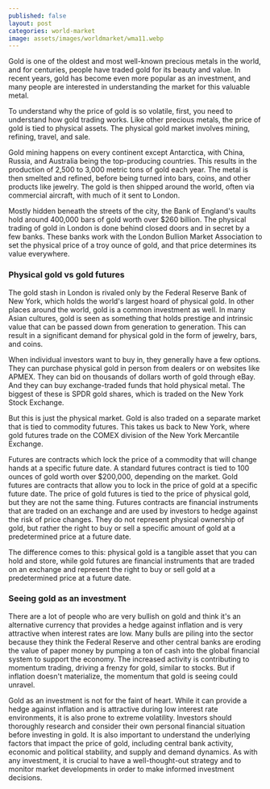```yaml
---
published: false
layout: post
categories: world-market
image: assets/images/worldmarket/wma11.webp
---
```


Gold is one of the oldest and most well-known precious metals in the world, and for centuries, people have traded gold for its beauty and value. In recent years, gold has become even more popular as an investment, and many people are interested in understanding the market for this valuable metal.  

To understand why the price of gold is so volatile, first, you need to understand how gold trading works. Like other precious metals, the price of gold is tied to physical assets. The physical gold market involves mining, refining, travel, and sale.  

Gold mining happens on every continent except Antarctica, with China, Russia, and Australia being the top-producing countries. This results in the production of 2,500 to 3,000 metric tons of gold each year. The metal is then smelted and refined, before being turned into bars, coins, and other products like jewelry. The gold is then shipped around the world, often via commercial aircraft, with much of it sent to London.  

Mostly hidden beneath the streets of the city, the Bank of England's vaults hold around 400,000 bars of gold worth over $260 billion. The physical trading of gold in London is done behind closed doors and in secret by a few banks. These banks work with the London Bullion Market Association to set the physical price of a troy ounce of gold, and that price determines its value everywhere.  

### Physical gold vs gold futures
The gold stash in London is rivaled only by the Federal Reserve Bank of New York, which holds the world's largest hoard of physical gold. In other places around the world, gold is a common investment as well. In many Asian cultures, gold is seen as something that holds prestige and intrinsic value that can be passed down from generation to generation. This can result in a significant demand for physical gold in the form of jewelry, bars, and coins.  

When individual investors want to buy in, they generally have a few options. They can purchase physical gold in person from dealers or on websites like APMEX. They can bid on thousands of dollars worth of gold through eBay. And they can buy exchange-traded funds that hold physical metal. The biggest of these is SPDR gold shares, which is traded on the New York Stock Exchange.  

But this is just the physical market. Gold is also traded on a separate market that is tied to commodity futures. This takes us back to New York, where gold futures trade on the COMEX division of the New York Mercantile Exchange.  

Futures are contracts which lock the price of a commodity that will change hands at a specific future date. A standard futures contract is tied to 100 ounces of gold worth over $200,000, depending on the market.
Gold futures are contracts that allow you to lock in the price of gold at a specific future date. The price of gold futures is tied to the price of physical gold, but they are not the same thing. Futures contracts are financial instruments that are traded on an exchange and are used by investors to hedge against the risk of price changes. They do not represent physical ownership of gold, but rather the right to buy or sell a specific amount of gold at a predetermined price at a future date.  

The difference comes to this: physical gold is a tangible asset that you can hold and store, while gold futures are financial instruments that are traded on an exchange and represent the right to buy or sell gold at a predetermined price at a future date.  

### Seeing gold as an investment
There are a lot of people who are very bullish on gold and think it's an alternative currency that provides a hedge against inflation and is very attractive when interest rates are low. Many bulls are piling into the sector because they think the Federal Reserve and other central banks are eroding the value of paper money by pumping a ton of cash into the global financial system to support the economy. The increased activity is contributing to momentum trading, driving a frenzy for gold, similar to stocks. But if inflation doesn't materialize, the momentum that gold is seeing could unravel.  

Gold as an investment is not for the faint of heart. While it can provide a hedge against inflation and is attractive during low interest rate environments, it is also prone to extreme volatility. Investors should thoroughly research and consider their own personal financial situation before investing in gold. It is also important to understand the underlying factors that impact the price of gold, including central bank activity, economic and political stability, and supply and demand dynamics. As with any investment, it is crucial to have a well-thought-out strategy and to monitor market developments in order to make informed investment decisions.

